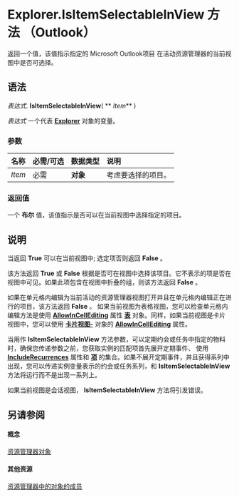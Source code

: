 
# Explorer.IsItemSelectableInView 方法 （Outlook）

返回一个值，该值指示指定的 Microsoft Outlook项目 在活动资源管理器的当前视图中是否可选择。


## 语法

 _表达式_. **IsItemSelectableInView**( ** _Item_** )

 _表达式_ 一个代表 **[Explorer](026591e5-049f-503a-4166-34e6dbc225fb.md)** 对象的变量。


### 参数



|**名称**|**必需/可选**|**数据类型**|**说明**|
|:-----|:-----|:-----|:-----|
| _Item_|必需|**对象**|考虑要选择的项目。|

### 返回值

一个 **布尔** 值，该值指示是否可以在当前视图中选择指定的项目。


## 说明

当返回 **True** 可以在当前视图中; 选定项否则返回 **False** 。

该方法返回 **True** 或 **False** 根据是否可在视图中选择该项目。它不表示的项是否在视图中可见。如果此项包含在视图中折叠的组，则该方法返回 **False** 。

如果在单元格内编辑为当前活动的资源管理器视图打开并且在单元格内编辑正在进行的项目，该方法返回 **False** 。 如果当前视图为表格视图，您可以检查单元格内编辑方法是使用 **[AllowInCellEditing](dc6fa249-405f-6262-b085-53da15ba3d72.md)** 属性 **[表](026e27f8-1655-060d-e8cc-87eaaf4f1510.md)** 对象。同样，如果当前视图是卡片视图中，您可以使用 **[卡片视图-](cdac229b-f2b6-9ecb-e1a7-b53509426570.md)** 对象的 **[AllowInCellEditing](e33da36e-d56e-6001-41e1-d923c0d3e450.md)** 属性。

当用作 **IsItemSelectableInView** 方法参数，可以定期约会或任务中指定的物料时，确保您传递参数之前，您获取实例的匹配项首先展开定期事件、 使用 **[IncludeRecurrences](7d192112-889c-56ce-aab2-107d751c80c4.md)** 属性和 **[项](3a99730b-e62a-5ca6-f6ec-911c95173242.md)** 的集合。如果不展开定期事件，并且获得系列中出现，您可以传递实例变量表示的约会或任务系列，和 **IsItemSelectableInView** 方法将运行而不是出现一系列上。

如果当前视图是会话视图，  **IsItemSelectableInView** 方法将引发错误。


## 另请参阅


#### 概念


[资源管理器对象](026591e5-049f-503a-4166-34e6dbc225fb.md)
#### 其他资源


[资源管理器中的对象的成员](4412c507-4dcd-6005-b9c8-11824624250d.md)
